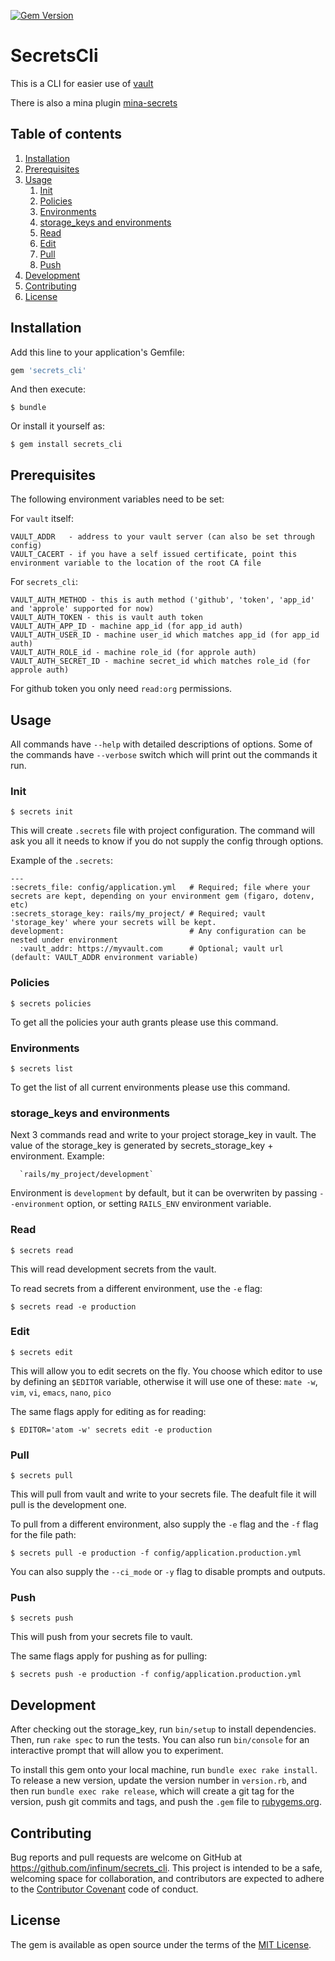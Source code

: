 [![Gem Version](https://badge.fury.io/rb/secrets_cli.svg)](https://badge.fury.io/rb/secrets_cli)

# SecretsCli

This is a CLI for easier use of [vault](https://www.vaultproject.io/)

There is also a mina plugin [mina-secrets](https://github.com/infinum/mina-secrets)

## Table of contents

1. [Installation](#installation)
1. [Prerequisites](#prerequisites)
1. [Usage](#usage)
   1. [Init](#init)
   1. [Policies](#policies)
   1. [Environments](#environments)
   1. [storage_keys and environments](#storage_keys-and-environments)
   1. [Read](#read)
   1. [Edit](#edit)
   1. [Pull](#pull)
   1. [Push](#push)
1. [Development](#development)
1. [Contributing](#contributing)
1. [License](#license)

## Installation

Add this line to your application's Gemfile:

```ruby
gem 'secrets_cli'
```

And then execute:

    $ bundle

Or install it yourself as:

    $ gem install secrets_cli

## Prerequisites

The following environment variables need to be set:

For `vault` itself:

    VAULT_ADDR   - address to your vault server (can also be set through config)
    VAULT_CACERT - if you have a self issued certificate, point this environment variable to the location of the root CA file

For `secrets_cli`:

    VAULT_AUTH_METHOD - this is auth method ('github', 'token', 'app_id' and 'approle' supported for now)
    VAULT_AUTH_TOKEN - this is vault auth token
    VAULT_AUTH_APP_ID - machine app_id (for app_id auth)
    VAULT_AUTH_USER_ID - machine user_id which matches app_id (for app_id auth)
    VAULT_AUTH_ROLE_id - machine role_id (for approle auth)
    VAULT_AUTH_SECRET_ID - machine secret_id which matches role_id (for approle auth)

For github token you only need `read:org` permissions.

## Usage

All commands have `--help` with detailed descriptions of options.
Some of the commands have `--verbose` switch which will print out the commands it run.

### Init

    $ secrets init

This will create `.secrets` file with project configuration. The command will ask you all it needs to know if you do not
supply the config through options.

Example of the `.secrets`:

    ---
    :secrets_file: config/application.yml   # Required; file where your secrets are kept, depending on your environment gem (figaro, dotenv, etc)
    :secrets_storage_key: rails/my_project/ # Required; vault 'storage_key' where your secrets will be kept.
    development:                            # Any configuration can be nested under environment
      :vault_addr: https://myvault.com      # Optional; vault url (default: VAULT_ADDR environment variable) 

### Policies

    $ secrets policies

To get all the policies your auth grants please use this command.

### Environments

    $ secrets list

To get the list of all current environments please use this command.

### storage_keys and environments

Next 3 commands read and write to your project storage_key in vault. The value of the storage_key is generated by
secrets_storage_key + environment. Example:

      `rails/my_project/development`

Environment is `development` by default, but it can be overwriten by passing `--environment` option, or setting `RAILS_ENV` environment variable.

### Read

    $ secrets read

This will read development secrets from the vault.

To read secrets from a different environment, use the `-e` flag:

    $ secrets read -e production

### Edit

    $ secrets edit

This will allow you to edit secrets on the fly. You choose which editor to use by defining an `$EDITOR` variable, otherwise it will use one of these: `mate -w`, `vim`, `vi`, `emacs`, `nano`, `pico`

The same flags apply for editing as for reading:

    $ EDITOR='atom -w' secrets edit -e production

### Pull

    $ secrets pull

This will pull from vault and write to your secrets file. The deafult file it will pull is the development one.

To pull from a different environment, also supply the `-e` flag and the `-f` flag for the file path:

    $ secrets pull -e production -f config/application.production.yml

You can also supply the `--ci_mode` or `-y` flag to disable prompts and outputs.

### Push

    $ secrets push

This will push from your secrets file to vault.

The same flags apply for pushing as for pulling:

    $ secrets push -e production -f config/application.production.yml

## Development

After checking out the storage_key, run `bin/setup` to install dependencies. Then, run `rake spec` to run the tests. You can also run `bin/console` for an interactive prompt that will allow you to experiment.

To install this gem onto your local machine, run `bundle exec rake install`. To release a new version, update the version number in `version.rb`, and then run `bundle exec rake release`, which will create a git tag for the version, push git commits and tags, and push the `.gem` file to [rubygems.org](https://rubygems.org).

## Contributing

Bug reports and pull requests are welcome on GitHub at https://github.com/infinum/secrets_cli. This project is intended to be a safe, welcoming space for collaboration, and contributors are expected to adhere to the [Contributor Covenant](contributor-covenant.org) code of conduct.


## License

The gem is available as open source under the terms of the [MIT License](http://opensource.org/licenses/MIT).
